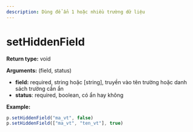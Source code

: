 ```yaml
---
description: Dùng để ẩn 1 hoặc nhiều trường dữ liệu
---
```


# setHiddenField

**Return type:** void

**Arguments:** (field, status)

* **field:** required, string hoặc \[string], truyền vào tên trường hoặc danh sách trường cần ẩn
* **status**: required, boolean, có ẩn hay không

**Example:**

```javascript
p.setHiddenField("ma_vt", false)
p.setHiddenField(["ma_vt", "ten_vt"], true)
```
